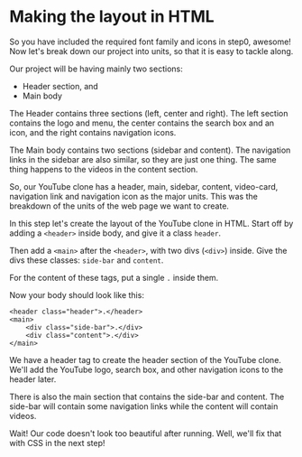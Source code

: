 # Making the layout in HTML

So you have included the required font family and icons in step0, awesome! Now let's break down our project into units, so that it is easy to tackle along.

Our project will be having mainly two sections:
* Header section, and
* Main body

The Header contains three sections (left, center and right). The left section contains the logo and menu, the center contains the search box and an icon, and the right contains navigation icons.

The Main body contains two sections (sidebar and content). The navigation links in the sidebar are also similar, so they are just one thing. The same thing happens to the videos in the content section.

So, our YouTube clone has a header, main, sidebar, content, video-card, navigation link and navigation icon as the major units. This was the breakdown of the units of the web page we want to create.

In this step let's create the layout of the YouTube clone in HTML. Start off by adding a `<header>` inside body, and give it a class `header`.

Then add a `<main>` after the `<header>`, with two divs (`<div>`) inside. Give the divs these classes: `side-bar` and `content`.

For the content of these tags, put a single `.` inside them.

Now your body should look like this:

```
<header class="header">.</header>
<main>
    <div class="side-bar">.</div>
    <div class="content">.</div>
</main>
```

We have a header tag to create the header section of the YouTube clone. We'll add the YouTube logo, search box, and other navigation icons to the header later.

There is also the main section that contains the side-bar and content. The side-bar will contain some navigation links while the content will contain videos.

Wait! Our code doesn't look too beautiful after running. Well, we'll fix that with CSS in the next step!

